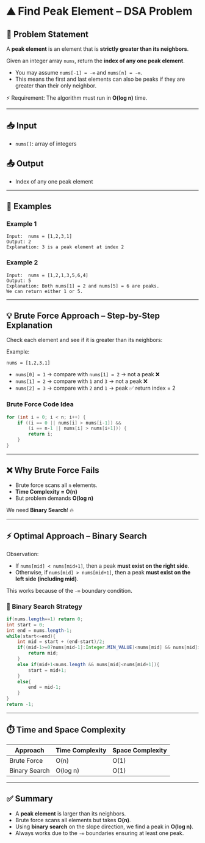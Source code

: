 # ⛰️ Find Peak Element – DSA Problem  

## 📝 Problem Statement  

A **peak element** is an element that is **strictly greater than its neighbors**.  

Given an integer array `nums`, return the **index of any one peak element**.  

- You may assume `nums[-1] = -∞` and `nums[n] = -∞`.  
- This means the first and last elements can also be peaks if they are greater than their only neighbor.  

⚡ Requirement: The algorithm must run in **O(log n)** time.  

---

## 📥 Input  

- `nums[]`: array of integers  

## 📤 Output  

- Index of any one peak element  

---

## 🧪 Examples  

### Example 1  
```
Input:  nums = [1,2,3,1]  
Output: 2  
Explanation: 3 is a peak element at index 2
```  

### Example 2  
```
Input:  nums = [1,2,1,3,5,6,4]  
Output: 5  
Explanation: Both nums[1] = 2 and nums[5] = 6 are peaks.  
We can return either 1 or 5.
```  

---

## 💡 Brute Force Approach – Step-by-Step Explanation  

Check each element and see if it is greater than its neighbors:  

Example:  
```
nums = [1,2,3,1]
```  

- `nums[0] = 1` → compare with `nums[1] = 2` → not a peak ❌  
- `nums[1] = 2` → compare with `1` and `3` → not a peak ❌  
- `nums[2] = 3` → compare with `2` and `1` → peak ✅ return index = 2  

### Brute Force Code Idea  
```java
for (int i = 0; i < n; i++) {
    if ((i == 0 || nums[i] > nums[i-1]) &&
        (i == n-1 || nums[i] > nums[i+1])) {
        return i;
    }
}
```

---

## ❌ Why Brute Force Fails  

- Brute force scans all `n` elements.  
- **Time Complexity = O(n)**  
- But problem demands **O(log n)**  

We need **Binary Search**! 🔥  

---

## ⚡ Optimal Approach – Binary Search  

Observation:  

- If `nums[mid] < nums[mid+1]`, then a peak **must exist on the right side**.  
- Otherwise, if `nums[mid] > nums[mid+1]`, then a peak **must exist on the left side (including mid)**.  

This works because of the `-∞` boundary condition.  

### 🎯 Binary Search Strategy  

```java
if(nums.length==1) return 0;
int start = 0;
int end = nums.length-1;
while(start<=end){
    int mid = start + (end-start)/2;
    if((mid-1>=0?nums[mid-1]:Integer.MIN_VALUE)<nums[mid] && nums[mid]>(mid+1<nums.length?nums[mid+1]:Integer.MIN_VALUE)){
        return mid;
    }
    else if(mid+1<nums.length && nums[mid]<nums[mid+1]){
        start = mid+1;
    }
    else{
        end = mid-1;
    }
}
return -1;
```

---

## ⏱️ Time and Space Complexity  

| Approach        | Time Complexity | Space Complexity |
|----------------|-----------------|------------------|
| Brute Force     | O(n)            | O(1)             |
| Binary Search   | O(log n)        | O(1)             |

---

## ✅ Summary  

- A **peak element** is larger than its neighbors.  
- Brute force scans all elements but takes **O(n)**.  
- Using **binary search** on the slope direction, we find a peak in **O(log n)**.  
- Always works due to the `-∞` boundaries ensuring at least one peak.  
